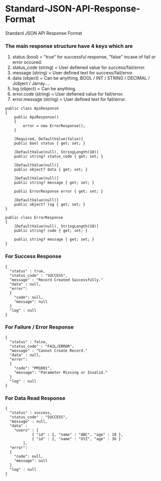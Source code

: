 # Standard-JSON-API-Response-Format
Standard JSON API Response Format

### The main response structure have 4 keys which are
1.   status (bool) = "true" for successful response, "false" incase of fail or error occured.
2.   status_code (string) = User defiened value for success/fail/error.
3.   message (string) = User defined text for success/fail/error.
4.   data (object) = Can be anything, BOOL / INT / STRING / DECIMAL / Jobject / Jarray....
5.   log (object) = Can be anything.
6.   error.code (string) = User defiened value for fail/error.
7.   error.message (string) = User defined text for fail/error.

    public class ApiResponse
    {
        public ApiResponse()
        {
            error = new ErrorResponse();
        }

        [Required, DefaultValue(false)]
        public bool status { get; set; }

        [DefaultValue(null), StringLength(10)]
        public string? status_code { get; set; }

        [DefaultValue(null)]
        public object? data { get; set; }

        [DefaultValue(null)]
        public string? message { get; set; }
        
        public ErrorResponse error { get; set; }
        
        [DefaultValue(null)]
        public object? log { get; set; }
    }

    public class ErrorResponse
    {
        [DefaultValue(null), StringLength(10)]
        public string? code { get; set; }

        public string? message { get; set; }
    }

### For Success Response
```
{
  "status" : true,
  "status_code" : "SUCCESS",
  "message" : "Record Created Successfully."
  "data" : null,
  "error":
  {
    "code": null,
    "message": null
  }
  "log" : null
}
```

### For Failure / Error Response
```
{
  "status" : false,
  "status_code" : "FAIL/ERROR",
  "message" : "Cannot Create Record."
  "data" : null,
  "error":
  {
    "code": "PM1001",
    "message": "Parameter Missing or Invalid."
  }
  "log" : null
}
```

### For Data Read Response
```
{
  "status" : success,
  "status_code" : "SUCCESS",
  "message" : null,
  "data" :
    "users" : [
            { "id" : 1, "name" : "ABC", "age" : 18 },
            { "id" : 2, "name" : "XYZ", "age" : 36 }
        ],
  "error":
  {
    "code": null,
    "message": null
  }
  "log" : null
}
```
